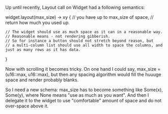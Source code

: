 Up until recently, Layout call on Widget had a following semantics:

widget.layout(max_size) -> xy {
    // you have up to max_size of space,
    // return how much you used up.

    // The widget should use as much space as it can in a reasonable way.
    // Reasonable means - not rendering gibberish.
    // So for instance a button should not stretch beyond reason, but
    // a multi-column list should use all width to space the columns, and just as many rows as it has data.
}

Now with scrolling it becomes tricky. On one hand I could say, max_size = (u16::max, u16::max), but then any spacing
algorithm would fill the huuuge space and render probably blanks.

So I need a new schema: max_size has to become something like Some(x), Some(y), where None means "use as much as you
want". And then I delegate it to the widget to use "comfortable" amount of space and do not over-space above it.



